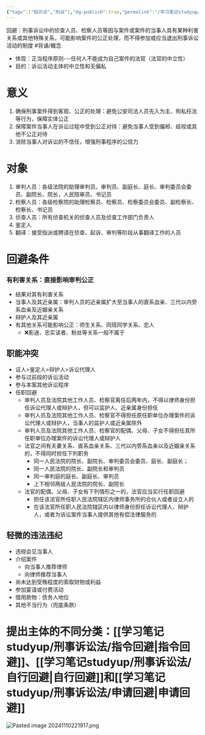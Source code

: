 ```yaml
---
{"tags":["知识点","刑诉"],"dg-publish":true,"permalink":"/学习笔记studyup/刑事诉讼法/刑事诉讼的回避/","dgPassFrontmatter":true,"created":"2024-11-11T18:35:42.933+08:00","updated":"2024-11-11T18:56:36.546+08:00"}
---
```


回避：刑事诉讼中的侦查人员、检察人员等因与案件或案件的当事人具有某种利害关系或其他特殊关系，可能影响案件的公正处理，而不得参加或应当退出刑事诉讼活动的制度 #背诵/概念 
- 体现：正当程序原则---任何人不能成为自己案件的法官（法官的中立性）
- 目的：诉讼活动主体的中立性和无偏私
# 意义
1. 确保刑事案件得到客观、公正的处理：避免公安司法人员先入为主、徇私枉法等行为，保障实体公正
2. 保障案件当事人在诉讼过程中受到公正对待：避免当事人受到偏袒、歧视或其他不公正对待
3. 消除当事人对诉讼的不信任，增强刑事程序的公信力
# 对象
1. 审判人员：各级法院的助理审判员、审判员、副庭长、庭长、审判委员会委员、副院长、院长，人民陪审员、书记员
2. 检察人员：各级检察院的助理检察员、检察员、检察委员会委员、副检察长、检察长、书记员
3. 侦查人员：所有侦查机关的侦查人员及侦查工作部门负责人
4. 鉴定人
5. 翻译：接受指派或聘请在侦查、起诉、审判等阶段从事翻译工作的人员
# 回避条件
### 有利害关系：直接影响审判公正
- 结果对其有利害关系
- 当事人及其近亲属：审判人员的近亲属扩大至当事人的直系血亲、三代以内旁系血亲及近姻亲关系
- 辩护人及其近亲属
- 有其他关系可能影响公正：师生关系、同班同学关系、恋人
	- ❌影迷、忠实读者、粉丝等关系一般不属于
## 职能冲突
- 证人>鉴定人>辩护人>诉讼代理人
- 参与过前段的诉讼活动
- 参与本案其他诉讼程序
- 任职回避
	- 审判人员及法院其他工作人员、检察官离任后两年内，不得以律师身份担任诉讼代理人或辩护人，但可以监护人、近亲属身份担任
	- 审判人员及法院其他工作人员、检察官不得担任原任职单位办理案件的诉讼代理人或辩护人，当事人的监护人或近亲属除外
	- 审判人员及法院其他工作人员、检察官的配偶、父母、子女不得担任其所任职单位办理案件的诉讼代理人或辩护人
	- 法官之间有夫妻关系、直系血亲关系、三代以内旁系血亲以及近姻亲关系的，不得同时担任下列职务
		- 同一人民法院的院长、副院长、审判委员会委员、庭长、副庭长；
		- 同一人民法院的院长、副院长和审判员
		- 同一审判庭的庭长、副庭长、审判员
		- 上下相邻两级人民法院的院长、副院长
	- 法官的配偶、父母、子女有下列情形之一的，法官应当实行任职回避
		- 担任该法官所任职人民法院辖区内律师事务所的合伙人或者设立人的
		- 在该法官所任职人民法院辖区内以律师身份担任诉讼代理人、辩护人，或者为诉讼案件当事人提供其他有偿法律服务的
## 轻微的违法违纪
- 违规会见当事人
- 介绍案件
	- 向当事人推荐律师
	- 向律师推荐当事人
- 尚未达到受贿程度的索取财物或利益
- 参加宴请或付费活动
- 借用款物：债务人地位
- 其他不当行为（兜底条款）
# 提出主体的不同分类：[[学习笔记studyup/刑事诉讼法/指令回避\|指令回避]]、[[学习笔记studyup/刑事诉讼法/自行回避\|自行回避]]和[[学习笔记studyup/刑事诉讼法/申请回避\|申请回避]]
![Pasted image 20241110221917.png](/img/user/%E8%BF%90%E8%A1%8C%E6%9D%82/%E9%99%84%E4%BB%B6/Pasted%20image%2020241110221917.png)